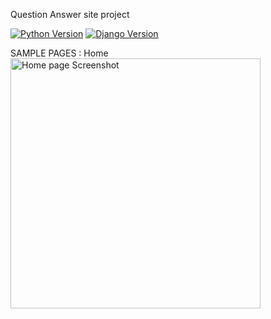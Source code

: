Question Answer site project



[![Python Version](https://img.shields.io/badge/python-3.6-brightgreen.svg)](https://python.org)
[![Django Version](https://img.shields.io/badge/django-3.0-brightgreen.svg)](https://djangoproject.com)


SAMPLE PAGES :
Home
<img width="400" alt="Home page Screenshot" src="(https://user-images.githubusercontent.com/70986603/184270927-40e30f35-002b-4a7e-8d15-0044a0c2ef15.png)">

